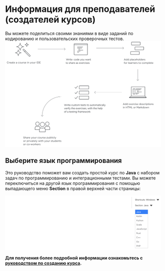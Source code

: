 # Информация для преподавателей (создателей курсов)

Вы можете поделиться своими знаниями в виде заданий по кодированию и пользовательских проверочных тестов.
![Жизненный цикл создания курса](./edu_educator_infographic.svg)

## Выберите язык программирования
Это руководство поможет вам создать простой курс по **Java** с набором задач по программированию и интеграционными
тестами. Вы можете переключиться на другой язык программирования с помощью выпадающего меню **Section**
в правой верхней части страницы:

![Выбор языка программирования **Java**](../edu_choose_language_java.png)

**Для получения более подробной информации ознакомьтесь с
[руководством по созданию курса](./Course%20creator%20start%20guide/course-creator-start-guide.md).**
